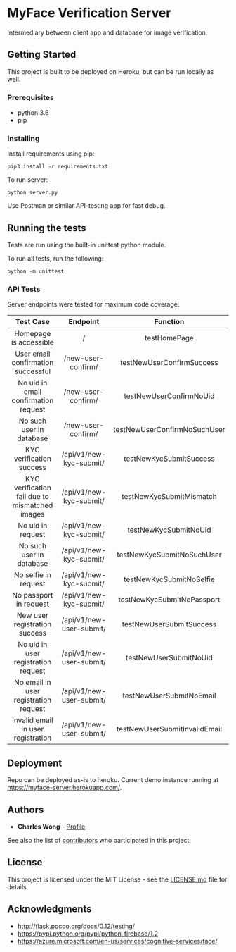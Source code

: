 # MyFace Verification Server

Intermediary between client app and database for image verification.
## Getting Started

This project is built to be deployed on Heroku, but can be run locally as well.
### Prerequisites

* python 3.6
* pip

### Installing

Install requirements using pip:

```
pip3 install -r requirements.txt
```

To run server:

```
python server.py
```

Use Postman or similar API-testing app for fast debug.

## Running the tests

Tests are run using the built-in unittest python module.

To run all tests, run the following:
```
python -m unittest
```

### API Tests

Server endpoints were tested for maximum code coverage.

**Test Case**|**Endpoint**|**Function**
:-----:|:-----:|:-----:
Homepage is accessible|/|testHomePage
User email confirmation successful|/new-user-confirm/|testNewUserConfirmSuccess
No uid in email confirmation request|/new-user-confirm/|testNewUserConfirmNoUid
No such user in database|/new-user-confirm/|testNewUserConfirmNoSuchUser
KYC verification success|/api/v1/new-kyc-submit/|testNewKycSubmitSuccess
KYC verification fail due to mismatched images|/api/v1/new-kyc-submit/|testNewKycSubmitMismatch
No uid in request|/api/v1/new-kyc-submit/|testNewKycSubmitNoUid
No such user in database|/api/v1/new-kyc-submit/|testNewKycSubmitNoSuchUser
No selfie in request|/api/v1/new-kyc-submit/|testNewKycSubmitNoSelfie
No passport in request|/api/v1/new-kyc-submit/|testNewKycSubmitNoPassport
New user registration success|/api/v1/new-user-submit/|testNewUserSubmitSuccess
No uid in user registration request|/api/v1/new-user-submit/|testNewUserSubmitNoUid
No email in user registration request|/api/v1/new-user-submit/|testNewUserSubmitNoEmail
Invalid email in user registration|/api/v1/new-user-submit/|testNewUserSubmitInvalidEmail

## Deployment

Repo can be deployed as-is to heroku.
Current demo instance running at https://myface-server.herokuapp.com/.

## Authors

* **Charles Wong** - [Profile](https://github.com/charleswongzx)

See also the list of [contributors](https://github.com/orgs/myFace-KYC/people) who participated in this project.

## License

This project is licensed under the MIT License - see the [LICENSE.md](LICENSE.md) file for details

## Acknowledgments

* http://flask.pocoo.org/docs/0.12/testing/
* https://pypi.python.org/pypi/python-firebase/1.2
* https://azure.microsoft.com/en-us/services/cognitive-services/face/
